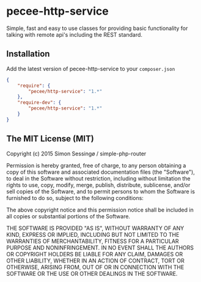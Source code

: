 # pecee-http-service
Simple, fast and easy to use classes for providing basic functionality for talking with remote api's including the REST standard.

## Installation
Add the latest version of pecee-http-service to your ```composer.json```

```json
{
    "require": {
        "pecee/http-service": "1.*"
    },
    "require-dev": {
        "pecee/http-service": "1.*"
    }
}
```

## The MIT License (MIT)

Copyright (c) 2015 Simon Sessingø / simple-php-router

Permission is hereby granted, free of charge, to any person obtaining a copy
of this software and associated documentation files (the "Software"), to deal
in the Software without restriction, including without limitation the rights
to use, copy, modify, merge, publish, distribute, sublicense, and/or sell
copies of the Software, and to permit persons to whom the Software is
furnished to do so, subject to the following conditions:

The above copyright notice and this permission notice shall be included in all
copies or substantial portions of the Software.

THE SOFTWARE IS PROVIDED "AS IS", WITHOUT WARRANTY OF ANY KIND, EXPRESS OR
IMPLIED, INCLUDING BUT NOT LIMITED TO THE WARRANTIES OF MERCHANTABILITY,
FITNESS FOR A PARTICULAR PURPOSE AND NONINFRINGEMENT. IN NO EVENT SHALL THE
AUTHORS OR COPYRIGHT HOLDERS BE LIABLE FOR ANY CLAIM, DAMAGES OR OTHER
LIABILITY, WHETHER IN AN ACTION OF CONTRACT, TORT OR OTHERWISE, ARISING FROM,
OUT OF OR IN CONNECTION WITH THE SOFTWARE OR THE USE OR OTHER DEALINGS IN THE
SOFTWARE.
